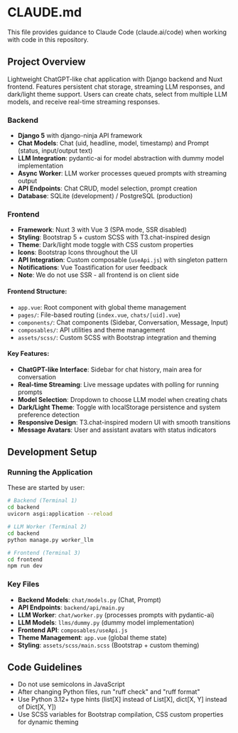 # CLAUDE.md

This file provides guidance to Claude Code (claude.ai/code) when working with code in this repository.

## Project Overview

Lightweight ChatGPT-like chat application with Django backend and Nuxt frontend. 
Features persistent chat storage, streaming LLM responses, and dark/light theme support. 
Users can create chats, select from multiple LLM models, and receive real-time streaming responses.

### Backend

- **Django 5** with django-ninja API framework
- **Chat Models**: Chat (uid, headline, model, timestamp) and Prompt (status, input/output text)
- **LLM Integration**: pydantic-ai for model abstraction with dummy model implementation
- **Async Worker**: LLM worker processes queued prompts with streaming output
- **API Endpoints**: Chat CRUD, model selection, prompt creation
- **Database**: SQLite (development) / PostgreSQL (production)

### Frontend

- **Framework**: Nuxt 3 with Vue 3 (SPA mode, SSR disabled)
- **Styling**: Bootstrap 5 + custom SCSS with T3.chat-inspired design
- **Theme**: Dark/light mode toggle with CSS custom properties
- **Icons**: Bootstrap Icons throughout the UI
- **API Integration**: Custom composable (`useApi.js`) with singleton pattern
- **Notifications**: Vue Toastification for user feedback
- **Note**: We do not use SSR - all frontend is on client side

#### Frontend Structure:
- `app.vue`: Root component with global theme management
- `pages/`: File-based routing (`index.vue`, `chats/[uid].vue`)
- `components/`: Chat components (Sidebar, Conversation, Message, Input)
- `composables/`: API utilities and theme management
- `assets/scss/`: Custom SCSS with Bootstrap integration and theming

#### Key Features:
- **ChatGPT-like Interface**: Sidebar for chat history, main area for conversation
- **Real-time Streaming**: Live message updates with polling for running prompts
- **Model Selection**: Dropdown to choose LLM model when creating chats
- **Dark/Light Theme**: Toggle with localStorage persistence and system preference detection
- **Responsive Design**: T3.chat-inspired modern UI with smooth transitions
- **Message Avatars**: User and assistant avatars with status indicators

## Development Setup

### Running the Application
These are started by user:
```bash
# Backend (Terminal 1)
cd backend
uvicorn asgi:application --reload

# LLM Worker (Terminal 2) 
cd backend
python manage.py worker_llm

# Frontend (Terminal 3)
cd frontend
npm run dev
```

### Key Files
- **Backend Models**: `chat/models.py` (Chat, Prompt)
- **API Endpoints**: `backend/api/main.py` 
- **LLM Worker**: `chat/worker.py` (processes prompts with pydantic-ai)
- **LLM Models**: `llms/dummy.py` (dummy model implementation)
- **Frontend API**: `composables/useApi.js`
- **Theme Management**: `app.vue` (global theme state)
- **Styling**: `assets/scss/main.scss` (Bootstrap + custom theming)

## Code Guidelines

- Do not use semicolons in JavaScript
- After changing Python files, run "ruff check" and "ruff format"
- Use Python 3.12+ type hints (list[X] instead of List[X], dict[X, Y] instead of Dict[X, Y])
- Use SCSS variables for Bootstrap compilation, CSS custom properties for dynamic theming